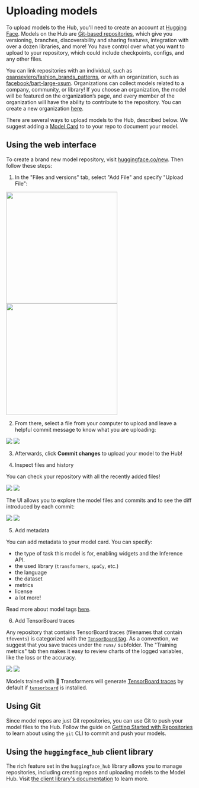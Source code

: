 # Uploading models

To upload models to the Hub, you'll need to create an account at [Hugging Face](https://huggingface.co/join). Models on the Hub are [Git-based repositories](./repositories.md), which give you versioning, branches, discoverability and sharing features, integration with over a dozen libraries, and more! You have control over what you want to upload to your repository, which could include checkpoints, configs, and any other files.

You can link repositories with an individual, such as [osanseviero/fashion_brands_patterns](https://huggingface.co/osanseviero/fashion_brands_patterns), or with an organization, such as [facebook/bart-large-xsum](https://huggingface.co/facebook/bart-large-xsum). Organizations can collect models related to a company, community, or library! If you choose an organization, the model will be featured on the organization’s page, and every member of the organization will have the ability to contribute to the repository. You can create a new organization [here](https://huggingface.co/organizations/new).

There are several ways to upload models to the Hub, described below. We suggest adding a [Model Card](./models-cards.md) to to your repo to document your model.

## Using the web interface

To create a brand new model repository, visit [huggingface.co/new](http://huggingface.co/new). Then follow these steps:

1. In the "Files and versions" tab, select "Add File" and specify "Upload File":

<div class="flex justify-center">
<img class="block dark:hidden" width="300" src="https://huggingface.co/datasets/huggingface/documentation-images/resolve/main/hub/add-file.png"/>
<img class="hidden dark:block" width="300" src="https://huggingface.co/datasets/huggingface/documentation-images/resolve/main/hub/add-file-dark.png"/>
</div>

2. From there, select a file from your computer to upload and leave a helpful commit message to know what you are uploading:

<div class="flex justify-center">
<img class="block dark:hidden" src="https://huggingface.co/datasets/huggingface/documentation-images/resolve/main/hub/commit-file.png"/>
<img class="hidden dark:block" src="https://huggingface.co/datasets/huggingface/documentation-images/resolve/main/hub/commit-file-dark.png"/>
</div>

3. Afterwards, click **Commit changes** to upload your model to the Hub!

4. Inspect files and history

You can check your repository with all the recently added files!

<div class="flex justify-center">
<img class="block dark:hidden" src="https://huggingface.co/datasets/huggingface/documentation-images/resolve/main/hub/repo_with_files.png"/>
<img class="hidden dark:block" src="https://huggingface.co/datasets/huggingface/documentation-images/resolve/main/hub/repo_with_files-dark.png"/>
</div>

The UI allows you to explore the model files and commits and to see the diff introduced by each commit:

<div class="flex justify-center">
<img class="block dark:hidden" src="https://huggingface.co/datasets/huggingface/documentation-images/resolve/main/hub/explore_history.gif"/>
<img class="hidden dark:block" src="https://huggingface.co/datasets/huggingface/documentation-images/resolve/main/hub/explore_history-dark.gif"/>
</div>

5. Add metadata

You can add metadata to your model card. You can specify:
* the type of task this model is for, enabling widgets and the Inference API.
* the used library (`transformers`, `spaCy`, etc.)
* the language
* the dataset
* metrics
* license
* a lot more!

Read more about model tags [here](/docs/hub/model-repos#model-card-metadata).

6. Add TensorBoard traces

Any repository that contains TensorBoard traces (filenames that contain `tfevents`) is categorized with the [`TensorBoard` tag](https://huggingface.co/models?filter=tensorboard). As a convention, we suggest that you save traces under the `runs/` subfolder. The "Training metrics" tab then makes it easy to review charts of the logged variables, like the loss or the accuracy.

<div class="flex justify-center">
<img class="block dark:hidden" src="https://huggingface.co/datasets/huggingface/documentation-images/resolve/main/hub/tensorboard.png"/>
<img class="hidden dark:block" src="https://huggingface.co/datasets/huggingface/documentation-images/resolve/main/hub/tensorboard-dark.png"/>
</div>

Models trained with 🤗 Transformers will generate [TensorBoard traces](https://huggingface.co/transformers/main_classes/callback.html?highlight=tensorboard#transformers.integrations.TensorBoardCallback) by default if [`tensorboard`](https://pypi.org/project/tensorboard/) is installed.

## Using Git

Since model repos are just Git repositories, you can use Git to push your model files to the Hub. Follow the guide on [Getting Started with Repositories](repositories-getting-started.md) to learn about using the `git` CLI to commit and push your models.

## Using the `huggingface_hub` client library

The rich feature set in the `huggingface_hub` library allows you to manage repositories, including creating repos and uploading models to the Model Hub. Visit [the client library's documentation](https://huggingface.co/docs/huggingface_hub/index) to learn more.
